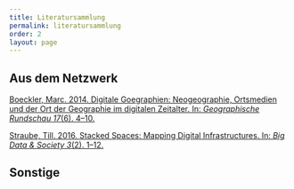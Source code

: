 ```yaml
---
title: Literatursammlung
permalink: literatursammlung
order: 2
layout: page
---
```


## Aus dem Netzwerk

[Boeckler, Marc. 2014. Digitale Goegraphien: Neogeographie, Ortsmedien und der Ort der Geographie im digitalen Zeitalter. In: *Geographische Rundschau 17*(6). 4–10.](http://www.geographischerundschau.de/heft/51140600/Ausgabe-Juni-Heft-6-2014-Digitale-Geographie)

[Straube, Till. 2016. Stacked Spaces: Mapping Digital Infrastructures. In: *Big Data & Society 3*(2). 1–12.](http://bds.sagepub.com/content/3/2/2053951716642456)

## Sonstige
